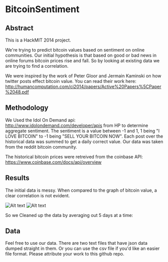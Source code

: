BitcoinSentiment
================

Abstract
--------

This is a HackMIT 2014 project.

We're trying to predict bitcoin values based on sentiment on online communities. Our initial hypothesis is that based on good or bad news in online forums bitcoin prices rise and fall. So by looking at existing data we are trying to find a correlation.

We were inspired by the work of Peter Gloor and Jermain Kaminski on how twitter posts effect bitcoin value. You can read their work here: http://humancomputation.com/ci2014/papers/Active%20Papers%5CPaper%2048.pdf

Methodology
-----------

We Used the Idol On Demand api: http://www.idolondemand.com/developer/apis from HP to determine aggregate sentiment. The sentiment is a value between -1 and 1, 1 being "I LOVE BITCOIN" to -1 being "SELL YOUR BITCOIN NOW". Each post over the historical data was summed to get a daily correct value. Our data was taken from the reddit bitcoin community. 

The historical bitcoin prices were retreived from the coinbase API: https://www.coinbase.com/docs/api/overview

Results
-------

The initial data is messy. When compared to the graph of bitcoin value, a clear correlation is not evident.

![Alt text](https://raw.githubusercontent.com/sean-smith/BitcoinSentiment/master/Screen%20Shot%202014-10-08%20at%202.39.24%20PM.png "Graph of Bitcoin Value")
![Alt text](https://raw.githubusercontent.com/sean-smith/BitcoinSentiment/master/Screen%20Shot%202014-10-08%20at%202.40.24%20PM.png "Graph of Bitcoin Sentiment")

So we Cleaned up the data by averaging out 5 days at a time:


Data
----

Feel free to use our data. There are two text files that have json data dumped straight in them. Or you can use the csv file if you'd like an easier file format. Please attribute your work to this github repo.

